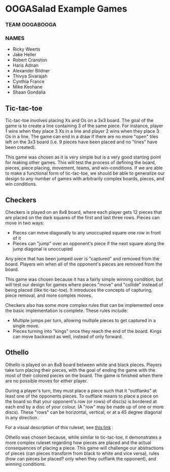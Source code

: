 # OOGASalad Example Games

### TEAM OOGABOOGA

### NAMES

* Ricky Weerts
* Jake Heller
* Robert Cranston
* Haris Adnan
* Alexander Bildner
* Thivya Sivarajah
* Cynthia France
* Mike Keohane
* Shaan Gondalia

## Tic-tac-toe

Tic-tac-toe involves placing Xs and Os on a 3x3 board. The goal of the game is to create a line
containing 3 of the same piece. For instance, player 1 wins when they place 3 Xs in a line and
player 2 wins when they place 3 Os in a line. The game can end in a draw if there are no more "open"
tiles left on the 3x3 board (i.e. 9 pieces have been placed and no "lines" have been created).

This game was chosen as it is very simple but is a very good starting point for making other games.
This will test the process of defining the board, pieces, piece placing, movement, teams, and
win-conditions. If we are able to make a functional form of tic-tac-toe, we should be able to
generalize our design to any number of games with arbitrarily complex boards, pieces, and win
conditions.

## Checkers

Checkers is played on an 8x8 board, where each player gets 12 pieces that are placed on the dark
squares of the first and last three rows. Pieces can move in two ways:

* Pieces can move diagonally to any unoccupied square one row in front of it
* Pieces can "jump" over an opponent's piece if the next square along the jump diagonal is
  unoccupied

Any piece that has been jumped over is "captured" and removed from the board. Players win when all
of the opponent's pieces are removed from the board.

This game was chosen because it has a fairly simple winning condition, but will test our design for
games where pieces "move" and "collide" instead of being placed (like tic-tac-toe). It introduces
the concepts of capturing, piece removal, and more complex moves.

Checkers also has some more complex rules that can be implemented once the basic implementation is
complete. These rules include:

* Multiple jumps per turn, allowing multiple pieces to get captured in a single move.
* Pieces turning into "kings" once they reach the end of the board. Kings can move backward as well,
  instead of only forward.

## Othello

Othello is played on an 8x8 board between white and black pieces. Players take turn placing their
pieces, with the goal of ending the game with the most of their colored pieces on the board. The
game is finished when there are no possible moves for either player.

During a player's turn, they must place a piece such that it "outflanks" at least one of the
opponents pieces. To outflank means to place a piece on the board so that your opponent's row (or
rows) of disc(s) is bordered at each end by a disc of your colour. (A "row" may be made up of one or
more discs). These "rows" can be horizontal, vertical, or at a 45 degree diagonal in any direction.

For a visual description of this ruleset,
see [this link](https://www.worldothello.org/about/about-othello/othello-rules/official-rules/english)
.

Othello was chosen because, while similar to tic-tac-toe, it demonstrates a more complex ruleset 
regarding how pieces are placed and the actual consequences of placing a piece. This game will 
challenge our abstractions of pieces (can pieces transform from black to white and vice versa),
rules (how can pieces be placed? only when they outflank the opponent), and winning conditions.